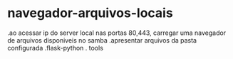 # navegador-arquivos-locais
.ao acessar ip do server local nas portas 80,443, carregar uma navegador de arquivos disponiveis no samba
.apresentar arquivos da pasta configurada
.flask-python
. tools
